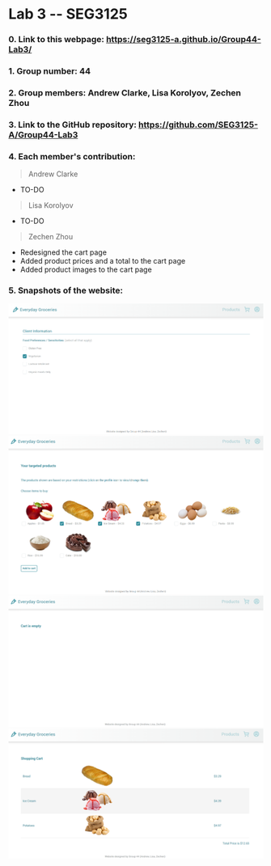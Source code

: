 # Lab 3 -- SEG3125

### 0. Link to this webpage: https://seg3125-a.github.io/Group44-Lab3/
### 1. Group number: 44
### 2. Group members: Andrew Clarke, Lisa Korolyov, Zechen Zhou
### 3. Link to the GitHub repository: https://github.com/SEG3125-A/Group44-Lab3
### 4. Each member's contribution:

>Andrew Clarke
* TO-DO


>Lisa Korolyov
* TO-DO

>Zechen Zhou
* Redesigned the cart page
* Added product prices and a total to the cart page
* Added product images to the cart page

### 5. Snapshots of the website: 
  ![](/Docs/Images/snapshot1.png)
  ![](/Docs/Images/snapshot2.png)
  ![](/Docs/Images/snapshot3.png)
  ![](/Docs/Images/snapshot4.png)

